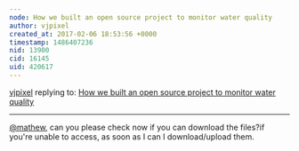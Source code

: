 ```yaml
---
node: How we built an open source project to monitor water quality
author: vjpixel
created_at: 2017-02-06 18:53:56 +0000
timestamp: 1486407236
nid: 13900
cid: 16145
uid: 420617
---
```




[vjpixel](../profile/vjpixel) replying to: [How we built an open source project to monitor water quality](../notes/vjpixel/02-02-2017/how-we-built-an-open-source-project-to-monitor-water-quality)

----
[@mathew](/profile/mathew), can you please check now if you can download the files?if you're unable to access, as soon as I can I download/upload them.